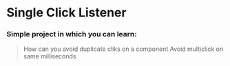 # Single Click Listener
### Simple project in which you can learn:
> How can you avoid duplicate cliks on a component
> Avoid multiclick on same milliseconds

